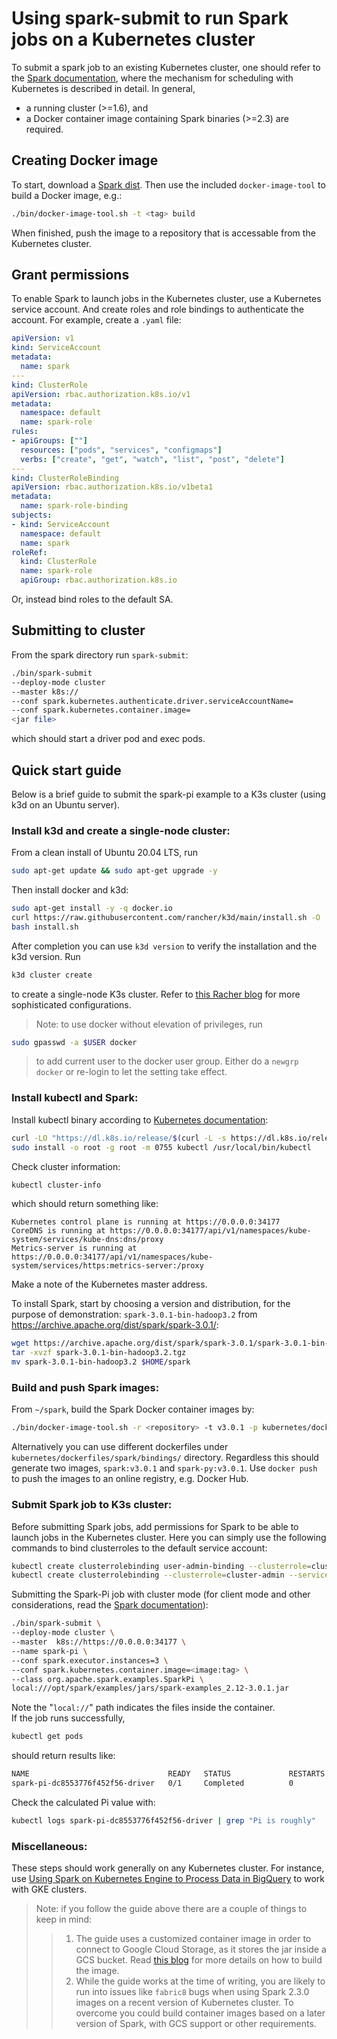# Using spark-submit to run Spark jobs on a Kubernetes cluster

To submit a spark job to an existing Kubernetes cluster, one should refer to the [Spark documentation](https://spark.apache.org/docs/latest/running-on-kubernetes.html), where the mechanism for scheduling with Kubernetes is described in detail. In general, 
- a running cluster (>=1.6), and 
- a Docker container image containing Spark binaries (>=2.3) are required. 

## Creating Docker image
To start, download a [Spark dist](http://spark.apache.org/downloads.html/). Then use the included `docker-image-tool` to build a Docker image, e.g.:
```sh
./bin/docker-image-tool.sh -t <tag> build
```
When finished, push the image to a repository that is accessable from the Kubernetes cluster.

## Grant permissions
To enable Spark to launch jobs in the Kubernetes cluster, use a Kubernetes service account. And create roles and role bindings to authenticate the account. For example, create a `.yaml` file:
```yaml
apiVersion: v1
kind: ServiceAccount
metadata:
  name: spark
---
kind: ClusterRole
apiVersion: rbac.authorization.k8s.io/v1
metadata:
  namespace: default
  name: spark-role
rules:
- apiGroups: [""]
  resources: ["pods", "services", "configmaps"]
  verbs: ["create", "get", "watch", "list", "post", "delete"]
---
kind: ClusterRoleBinding
apiVersion: rbac.authorization.k8s.io/v1beta1
metadata:
  name: spark-role-binding
subjects:
- kind: ServiceAccount
  namespace: default
  name: spark
roleRef:
  kind: ClusterRole
  name: spark-role
  apiGroup: rbac.authorization.k8s.io
```
Or, instead bind roles to the default SA.

## Submitting to cluster
From the spark directory run `spark-submit`:
```sh
./bin/spark-submit  
--deploy-mode cluster
--master k8s://
--conf spark.kubernetes.authenticate.driver.serviceAccountName=
--conf spark.kubernetes.container.image=  
<jar file>
```
which should start a driver pod and exec pods.

## Quick start guide
Below is a brief guide to submit the spark-pi example to a K3s cluster (using k3d on an Ubuntu server).

### Install k3d and create a single-node cluster:
From a clean install of Ubuntu 20.04 LTS, run 
```sh
sudo apt-get update && sudo apt-get upgrade -y
```
Then install docker and k3d:
```sh
sudo apt-get install -y -q docker.io
curl https://raw.githubusercontent.com/rancher/k3d/main/install.sh -O
bash install.sh
```
After completion you can use `k3d version` to verify the installation and the k3d version. 
Run 
```sh
k3d cluster create
```
to create a single-node K3s cluster. Refer to [this Racher blog](https://rancher.com/blog/2020/set-up-k3s-high-availability-using-k3d/) for more sophisticated configurations.

> Note: to use docker without elevation of privileges, run 
```sh
sudo gpasswd -a $USER docker
```
> to add current user to the docker user group. Either do a `newgrp docker` or re-login to let the setting take effect.

### Install kubectl and Spark:
Install kubectl binary according to [Kubernetes documentation](https://kubernetes.io/docs/tasks/tools/install-kubectl/):
```sh
curl -LO "https://dl.k8s.io/release/$(curl -L -s https://dl.k8s.io/release/stable.txt)/bin/linux/amd64/kubectl"
sudo install -o root -g root -m 0755 kubectl /usr/local/bin/kubectl
```
Check cluster information:
```sh
kubectl cluster-info
```
which should return something like:
```
Kubernetes control plane is running at https://0.0.0.0:34177
CoreDNS is running at https://0.0.0.0:34177/api/v1/namespaces/kube-system/services/kube-dns:dns/proxy
Metrics-server is running at https://0.0.0.0:34177/api/v1/namespaces/kube-system/services/https:metrics-server:/proxy
```
Make a note of the Kubernetes master address.

To install Spark, start by choosing a version and distribution, for the purpose of demonstration: `spark-3.0.1-bin-hadoop3.2` from https://archive.apache.org/dist/spark/spark-3.0.1/:
```sh
wget https://archive.apache.org/dist/spark/spark-3.0.1/spark-3.0.1-bin-hadoop3.2.tgz
tar -xvzf spark-3.0.1-bin-hadoop3.2.tgz
mv spark-3.0.1-bin-hadoop3.2 $HOME/spark
```

### Build and push Spark images:
From `~/spark`, build the Spark Docker container images by:
```sh
./bin/docker-image-tool.sh -r <repository> -t v3.0.1 -p kubernetes/dockerfiles/spark/Dockerfile build
```
Alternatively you can use different dockerfiles under `kubernetes/dockerfiles/spark/bindings/` directory. Regardless this should generate two images, `spark:v3.0.1` and `spark-py:v3.0.1`. Use `docker push` to push the images to an online registry, e.g. Docker Hub.

### Submit Spark job to K3s cluster:
Before submitting Spark jobs, add permissions for Spark to be able to launch jobs in the Kubernetes cluster. Here you can simply use the following commands to bind clusterroles to the default service account:
```sh
kubectl create clusterrolebinding user-admin-binding --clusterrole=cluster-admin --user=$(gcloud config get-value account)
kubectl create clusterrolebinding --clusterrole=cluster-admin --serviceaccount=default:default spark-admin
```
Submitting the Spark-Pi job with cluster mode (for client mode and other considerations, read the [Spark documentation](https://spark.apache.org/docs/latest/running-on-kubernetes.html)):
```sh
./bin/spark-submit \
--deploy-mode cluster \
--master  k8s://https://0.0.0.0:34177 \
--name spark-pi \
--conf spark.executor.instances=3 \
--conf spark.kubernetes.container.image=<image:tag> \
--class org.apache.spark.examples.SparkPi \
local:///opt/spark/examples/jars/spark-examples_2.12-3.0.1.jar
```
Note the "`local://`" path indicates the files inside the container.  
If the job runs successfully, 
```sh
kubectl get pods
```
should return results like:
```sh
NAME                               READY   STATUS             RESTARTS   AGE
spark-pi-dc8553776f452f56-driver   0/1     Completed          0          2m42s
```
Check the calculated Pi value with:
```sh
kubectl logs spark-pi-dc8553776f452f56-driver | grep "Pi is roughly"
```

### Miscellaneous:
These steps should work generally on any Kubernetes cluster. For instance, use [Using Spark on Kubernetes Engine to Process Data in BigQuery](https://cloud.google.com/solutions/spark-on-kubernetes-engine#configure_and_run_the_spark_application) to work with GKE clusters.

> Note: if you follow the guide above there are a couple of things to keep in mind:
>> 1. The guide uses a customized container image in order to connect to Google Cloud Storage, as it stores the jar inside a GCS bucket. Read [this blog](https://cloud.google.com/blog/products/gcp/testing-future-apache-spark-releases-and-changes-on-google-kubernetes-engine-and-cloud-dataproc) for more details on how to build the image.
>> 2. While the guide works at the time of writing, you are likely to run into issues like `fabric8` bugs when using Spark 2.3.0 images on a recent version of Kubernetes cluster. To overcome you could build container images based on a later version of Spark, with GCS support or other requirements.